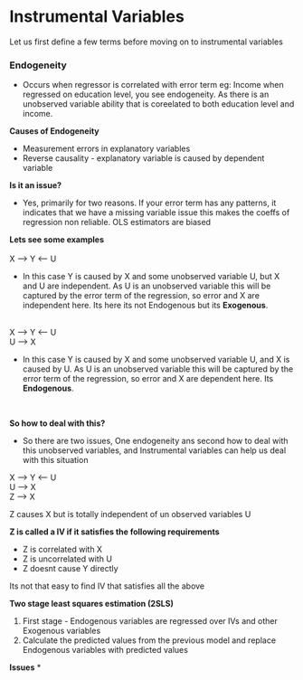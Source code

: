 # Instrumental Variables
Let us first define a few terms before moving on to instrumental variables
### Endogeneity 
* Occurs when regressor is correlated with error term
  eg: Income when regressed on education level, you see endogeneity. As there is an unobserved variable ability that is coreelated to both education level and income.
  
**Causes of Endogeneity**
* Measurement errors in explanatory variables
* Reverse causality - explanatory variable is caused by dependent variable

**Is it an issue?**
* Yes, primarily for two reasons. If your error term has any patterns, it indicates that we have a missing variable issue this makes the coeffs of regression non reliable. OLS estimators are biased

**Lets see some examples** <br />
<br />
X --> Y <-- U <br />
* In this case Y is caused by X and some unobserved variable U, but X and U are independent. As U is an unobserved variable this will be captured by the error term of the regression, so error and X are independent here. Its here its not Endogenous but its **Exogenous**. <br />
<br />
X --> Y <-- U <br />
U --> X  <br />

* In this case Y is caused by X and some unobserved variable U, and X is caused by U. As U is an unobserved variable this will be captured by the error term of the regression, so error and X are dependent here. Its **Endogenous**. <br />
<br />

**So how to deal with this?**
* So there are two issues, One endogeneity ans second how to deal with this unobserved variables, and Instrumental variables can help us deal with this situation 

X --> Y <-- U <br />
U --> X  <br />
Z --> X  <br />

Z causes X but is totally independent of un observed variables U


**Z is called a IV if it satisfies the following requirements**
* Z is correlated with X
* Z is uncorrelated with U
* Z doesnt cause Y directly 

Its not that easy to find IV that satisfies all the above

**Two stage least squares estimation (2SLS)** 
1. First stage - Endogenous variables are regressed over IVs and other Exogenous variables
2. Calculate the predicted values from the previous model and replace Endogenous variables with predicted values


**Issues**
* 
